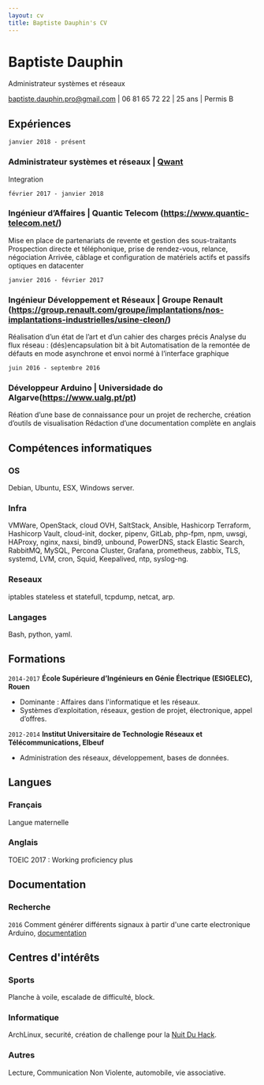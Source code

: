 ```yaml
---
layout: cv
title: Baptiste Dauphin's CV
---
```

# Baptiste Dauphin
Administrateur systèmes et réseaux

<div id="webaddress">
<a href="mailto:baptiste.dauphin.pro@gmail.com">baptiste.dauphin.pro@gmail.com</a> | 06 81 65 72 22 | 25 ans | Permis B
</div>


## Expériences

`janvier 2018 - présent`
### __Administrateur systèmes et réseaux__ | [Qwant](https://www.qwant.com/)
Integration 


`février 2017 - janvier 2018`
### __Ingénieur d’Affaires__ | Quantic Telecom (https://www.quantic-telecom.net/)
Mise en place de partenariats de revente et gestion des sous-traitants
Prospection directe et téléphonique, prise de rendez-vous, relance, négociation
Arrivée, câblage et configuration de matériels actifs et passifs optiques en datacenter

`janvier 2016 - février 2017`
### __Ingénieur Développement et Réseaux__ | Groupe Renault (https://group.renault.com/groupe/implantations/nos-implantations-industrielles/usine-cleon/)
Réalisation d’un état de l’art et d’un cahier des charges précis
Analyse du flux réseau : (dés)encapsulation bit à bit
Automatisation de la remontée de défauts en mode asynchrone et envoi normé à l’interface graphique

`juin 2016 - septembre 2016`
### __Développeur Arduino__ | Universidade do Algarve(https://www.ualg.pt/pt)
Réation d’une base de connaissance pour un projet de recherche, création d’outils de visualisation
Rédaction d’une documentation complète en anglais

## Compétences informatiques

### OS
Debian, Ubuntu, ESX, Windows server.
### Infra
VMWare, OpenStack, cloud OVH, SaltStack, Ansible, Hashicorp Terraform, Hashicorp Vault, cloud-init, docker, pipenv, GitLab, php-fpm, npm, uwsgi,  HAProxy, nginx, naxsi, bind9, unbound, PowerDNS, stack Elastic Search, RabbitMQ, MySQL, Percona Cluster, Grafana, prometheus, zabbix, TLS, systemd, LVM, cron, Squid, Keepalived, ntp, syslog-ng.
### Reseaux
iptables stateless et statefull, tcpdump, netcat, arp.
### Langages
Bash, python, yaml.



## Formations

`2014-2017`
__École Supérieure d’Ingénieurs en Génie Électrique (ESIGELEC), Rouen__

- Dominante : Affaires dans l'informatique et les réseaux.
- Systèmes d’exploitation, réseaux, gestion de projet, électronique, appel d’offres.

`2012-2014`
__Institut Universitaire de Technologie Réseaux et Télécommunications, Elbeuf__

- Administration des réseaux, développement, bases de données.


## Langues

### Français
Langue maternelle

### Anglais
TOEIC 2017 : Working proficiency plus


## Documentation

### Recherche

`2016`
Comment générer différents signaux à partir d'une carte electronique Arduino, [documentation](https://drive.google.com/open?id=0B5wrnG1NJCSSQXNkTV9iaHdkamM)


## Centres d'intérêts

### Sports

Planche à voile, escalade de difficulté, block.

### Informatique

ArchLinux, securité, création de challenge pour la [Nuit Du Hack](https://lehack.org/fr#MORE).

### Autres

Lecture, Communication Non Violente, automobile, vie associative.



<!-- ### Footer

Last updated: 19 mai 2019 -->
